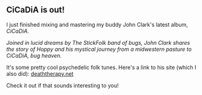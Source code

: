 ## CiCaDiA is out!

<!-- body -->

I just finished mixing and mastering my buddy John Clark's latest album, _CiCaDiA_. 

_Joined in lucid dreams by The StickFolk band of bugs, John Clark shares the story of Hoppy and his mystical journey from a midwestern pasture to CiCaDiA, bug heaven._

It's some pretty cool psychedelic folk tunes. Here's a link to his site (which I also did): [deaththerapy.net](http://deaththerapy.net/)

Check it out if that sounds interesting to you!
